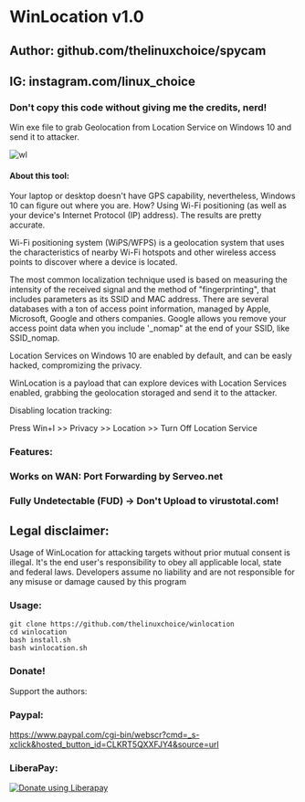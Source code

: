 # WinLocation v1.0
## Author: github.com/thelinuxchoice/spycam
## IG: instagram.com/linux_choice
### Don't copy this code without giving me the credits, nerd! 

Win exe file to grab Geolocation from Location Service on Windows 10 and send it to attacker.

![wl](https://user-images.githubusercontent.com/34893261/50538741-31fb6800-0b5b-11e9-9cf2-f3bbb5f30dd4.png)

#### About this tool:

Your laptop or desktop doesn't have GPS capability, nevertheless, Windows 10 can figure out where you are. How? Using Wi-Fi positioning (as well as your device's Internet Protocol (IP) address). The results are pretty accurate.

Wi-Fi positioning system (WiPS/WFPS) is a geolocation system that uses the characteristics of nearby Wi-Fi hotspots and other wireless access points to discover where a device is located.

The most common localization technique used is based on measuring the intensity of the received signal and the method of "fingerprinting", that includes parameters as its SSID and MAC address. There are several databases with a ton of access point information, managed by Apple, Microsoft, Google and others companies. Google allows you remove your access point data when you include '_nomap" at the end of your SSID, like SSID_nomap.

Location Services on Windows 10 are enabled by default, and can be easly hacked, compromizing the privacy.

WinLocation is a payload that can explore devices with Location Services enabled, grabbing the geolocation storaged and send it to the attacker.

Disabling location tracking:

Press Win+I >> Privacy >> Location >> Turn Off Location Service
 

### Features:
### Works on WAN: Port Forwarding by Serveo.net
### Fully Undetectable (FUD) -> Don't Upload to virustotal.com!

## Legal disclaimer:

Usage of WinLocation for attacking targets without prior mutual consent is illegal. It's the end user's responsibility to obey all applicable local, state and federal laws. Developers assume no liability and are not responsible for any misuse or damage caused by this program 

### Usage:
```
git clone https://github.com/thelinuxchoice/winlocation
cd winlocation
bash install.sh
bash winlocation.sh
```

### Donate!
Support the authors:
### Paypal:
https://www.paypal.com/cgi-bin/webscr?cmd=_s-xclick&hosted_button_id=CLKRT5QXXFJY4&source=url
### LiberaPay:
<noscript><a href="https://liberapay.com/thelinuxchoice/donate"><img alt="Donate using Liberapay" src="https://liberapay.com/assets/widgets/donate.svg"></a></noscript>
